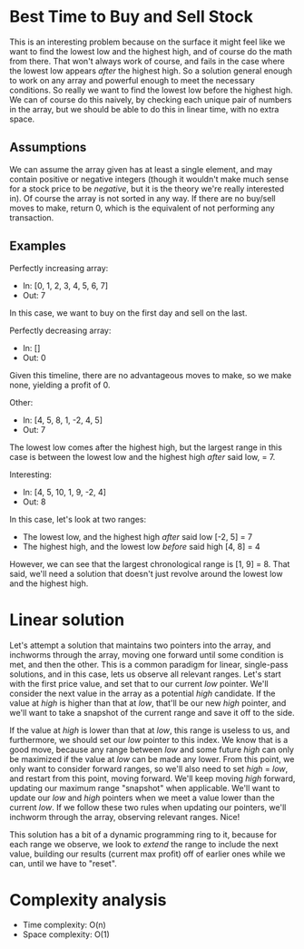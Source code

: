 # Best Time to Buy and Sell Stock

This is an interesting problem because on the surface it might feel like we want
to find the lowest low and the highest high, and of course do the math from there.
That won't always work of course, and fails in the case where the lowest low appears
_after_ the highest high. So a solution general enough to work on any array and powerful
enough to meet the necessary conditions. So really we want to find the lowest low before
the highest high. We can of course do this naively, by checking each unique pair of numbers
in the array, but we should be able to do this in linear time, with no extra space.

## Assumptions

We can assume the array given has at least a single element, and may contain positive or
negative integers (though it wouldn't make much sense for a stock price to be _negative_, but
it is the theory we're really interested in). Of course the array is not sorted in any way. If
there are no buy/sell moves to make, return 0, which is the equivalent of not performing any
transaction.

## Examples

Perfectly increasing array:

 - In: [0, 1, 2, 3, 4, 5, 6, 7]
 - Out: 7

In this case, we want to buy on the first day and sell on the last.

Perfectly decreasing array:

 - In: []
 - Out: 0

Given this timeline, there are no advantageous moves to make, so we make none,
yielding a profit of 0.

Other:

 - In: [4, 5, 8, 1, -2, 4, 5]
 - Out: 7

The lowest low comes after the highest high, but the largest range in this case
is between the lowest low and the highest high _after_ said low, = 7.

Interesting:

 - In: [4, 5, 10, 1, 9, -2, 4]
 - Out: 8

In this case, let's look at two ranges:

 - The lowest low, and the highest high _after_ said low [-2, 5] = 7
 - The highest high, and the lowest low _before_ said high [4, 8] = 4

However, we can see that the largest chronological range is [1, 9] = 8. That said,
we'll need a solution that doesn't just revolve around the lowest low and the highest
high.

# Linear solution

Let's attempt a solution that maintains two pointers into the array, and inchworms through
the array, moving one forward until some condition is met, and then the other. This is a common
paradigm for linear, single-pass solutions, and in this case, lets us observe all relevant ranges.
Let's start with the first price value, and set that to our current _low_ pointer. We'll consider
the next value in the array as a potential _high_ candidate. If the value at _high_ is higher than
that at _low_, that'll be our new _high_ pointer, and we'll want to take a snapshot of the current
range and save it off to the side.

If the value at _high_ is lower than that at _low_, this range is useless to us, and furthermore, we should
set our _low_ pointer to this index. We know that is a good move, because any range between _low_ and some future
_high_ can only be maximized if the value at _low_ can be made any lower. From this point, we only want to consider
forward ranges, so we'll also need to set _high_ = _low_, and restart from this point, moving forward. We'll keep
moving _high_ forward, updating our maximum range "snapshot" when applicable. We'll want to update our _low_ and
_high_ pointers when we meet a value lower than the current _low_. If we follow these two rules when updating our
pointers, we'll inchworm through the array, observing relevant ranges. Nice!

This solution has a bit of a dynamic programming ring to it, because for each range we observe, we look
to _extend_ the range to include the next value, building our results (current max profit) off of earlier
ones while we can, until we have to "reset".

# Complexity analysis

 - Time complexity: O(n)
 - Space complexity: O(1)
